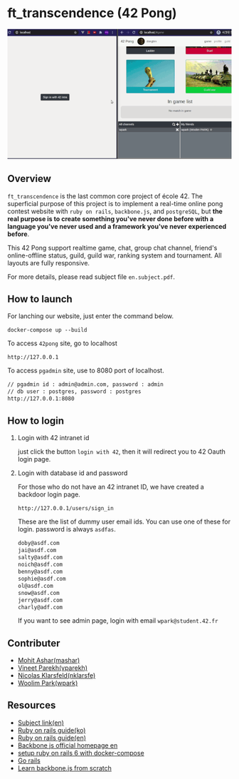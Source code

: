 # ft_transcendence (42 Pong)
<div style="text-align:center">
	<img src="./presentation.gif" alt="presentation 42Pong"/>
</div>

## Overview
`ft_transcendence` is the last common core project of école 42. The superficial purpose of this project is to implement a real-time online pong contest website with `ruby on rails`, `backbone.js`, and `postgreSQL`, but <b>the real purpose is to create something you've never done before with a language you've never used and a framework you've never experienced before</b>.

This 42 Pong support realtime game, chat, group chat channel, friend's online-offline status, guild, guild war, ranking system and tournament. All layouts are fully responsive.

For more details, please read subject file `en.subject.pdf`.

## How to launch
For lanching our website, just enter the command below.
```
docker-compose up --build
```

To access `42pong` site, go to localhost 
```
http://127.0.0.1
```

To access `pgadmin` site, use to 8080 port of localhost.
```
// pgadmin id : admin@admin.com, password : admin
// db user : postgres, password : postgres
http://127.0.0.1:8080 
```

## How to login
1. Login with 42 intranet id

	just click the button `login with 42`, then it will redirect you to 42 Oauth login page.

2. Login with database id and password

	For those who do not have an 42 intranet ID, we have created a backdoor login page.
	```
	http://127.0.0.1/users/sign_in
	```

	These are the list of dummy user email ids. You can use one of these for login.
	password is always `asdfas`.
	```
	doby@asdf.com
	jai@asdf.com
	salty@asdf.com
	noich@asdf.com
	benny@asdf.com
	sophie@asdf.com
	ol@asdf.com
	snow@asdf.com
	jerry@asdf.com
	charly@adf.com
	```

	If you want to see admin page, login with email `wpark@student.42.fr`

## Contributer
* <a href="https://github.com/mohit-ashar">Mohit Ashar(mashar)</a>
* <a href="https://github.com/pvineet44">Vineet Parekh(vparekh)</a> 
* <a href="https://github.com/nicokla">Nicolas Klarsfeld(nklarsfe)</a>
* <a href="https://github.com/woolimi">Woolim Park(wpark)</a>

## Resources
* [Subject link(en)](https://cdn.intra.42.fr/pdf/pdf/10740/en.subject.pdf)
* [Ruby on rails guide(ko)](https://rubykr.github.io/rails_guides/getting_started.html)
* [Ruby on rails guide(en)](https://guides.rubyonrails.org/getting_started.html)
* [Backbone js official homepage en](https://backbonejs.org/)
* [setup ruby on rails 6 with docker-compose](https://yizeng.me/2019/11/09/setup-a-ruby-on-rails-6-api-project-with-docker-compose/)
* [Go rails](https://gorails.com/episodes)
* [Learn backbone.js from scratch](https://www.youtube.com/watch?v=HOAU-nfy5Sc)
